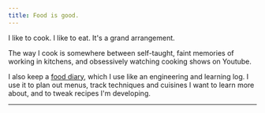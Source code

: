 ```yaml
---
title: Food is good.
---
```


I like to cook. I like to eat. It's a grand arrangement.

The way I cook is somewhere between self-taught, faint memories of working in kitchens, and obsessively watching cooking shows on Youtube.

I also keep a [food diary](https://docs.google.com/document/d/1kJQD1oO2rTovdkK9rq8FGdhJgK1_HLLwp7STzq-aafE/edit?tab=t.0), which I use
like an engineering and learning log. I use it to plan out menus, track techniques and cuisines I want to learn more about, and to tweak
recipes I'm developing.

----
